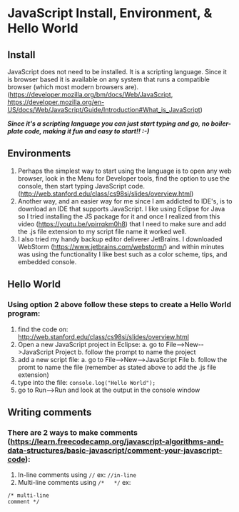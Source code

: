 # JavaScript Install, Environment, & Hello World

## Install
JavaScript does not need to be installed. It is a scripting language. Since it is browser based it is available on any system that runs a compatible browser (which most modern browsers are). (https://developer.mozilla.org/bm/docs/Web/JavaScript, https://developer.mozilla.org/en-US/docs/Web/JavaScript/Guide/Introduction#What_is_JavaScript)

**_Since it's a scripting language you can just start typing and go, no boiler-plate code, making it fun and easy to start!! :-)_**


## Environments
1. Perhaps the simplest way to start using the language is to open any web browser, look in the Menu for Developer tools, find the option to use the console, then start typing JavaScript code. (http://web.stanford.edu/class/cs98si/slides/overview.html)
2. Another way, and an easier way for me since I am addicted to IDE's, is to download an IDE that supports JavaScript. I like using Eclipse for Java so I tried installing the JS package for it and once I realized from this video (https://youtu.be/vpirrqkm0h8) that I need to make sure and add the .js file extension to my script file name it worked well.
3. I also tried my handy backup editor deliverer JetBrains. I downloaded WebStorm (https://www.jetbrains.com/webstorm/) and within minutes was using the functionality I like best such as a color scheme, tips, and embedded console.

## Hello World
### Using option 2 above follow these steps to create a Hello World program:
1. find the code on: http://web.stanford.edu/class/cs98si/slides/overview.html
2. Open a new JavaScript project in Eclipse:
  a. go to File-->New-->JavaScript Project
  b. follow the prompt to name the project
3. add a new script file:
  a. go to File-->New-->JavaScript File
  b. follow the promt to name the file (remember as stated above to add the .js file extension)
4. type into the file: `console.log("Hello World");`
5. go to Run-->Run and look at the output in the console window



## Writing comments
### There are 2 ways to make comments (https://learn.freecodecamp.org/javascript-algorithms-and-data-structures/basic-javascript/comment-your-javascript-code):
1. In-line comments using `//` ex: `//in-line`
2. Multi-line comments using `/*   */` 
  ex: 
  ``` 
  /* multi-line
  comment */
  ```
    
